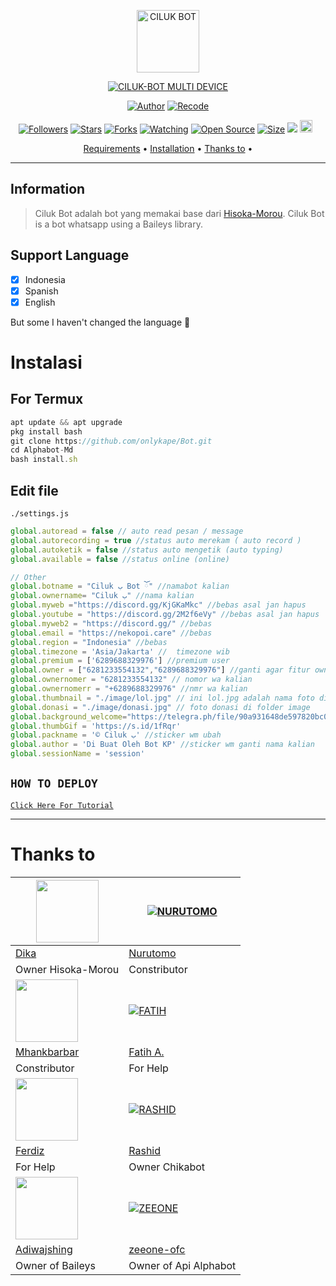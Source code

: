 <p align="center">
<img src="https://github.com/onlykape/Bot/blob/main/image/lol.jpg" alt="CILUK BOT" width="100"/>


</p>
<p align="center">
<a href="#"><img title="CILUK-BOT MULTI DEVICE" src="https://img.shields.io/badge/Ciluk Bot-green?colorA=%23ff0000&colorB=%23017e40&style=for-the-badge"></a>
</p>
<p align="center">
<a href="https://github.com/DikaArdnt"><img title="Author" src="https://img.shields.io/badge/Author-Dika-red.svg?style=for-the-badge&logo=github"></a>
<a href="https://github.com/onlykape"><img title="Recode" src="https://img.shields.io/badge/Recode-onlykape-red.svg?style=for-the-badge&logo=github"></a>
</p>
<p align="center">
<a href="https://github.com/onlykape/followers"><img title="Followers" src="https://img.shields.io/github/followers/onlykape?color=red&style=flat-square"></a>
<a href="https://github.com/onlykape/Bot/stargazers/"><img title="Stars" src="https://img.shields.io/github/stars/onlykape/Bot?color=blue&style=flat-square"></a>
<a href="https://github.com/onlykape/Bot/network/members"><img title="Forks" src="https://img.shields.io/github/forks/onlykape/Bot?color=red&style=flat-square"></a>
<a href="https://github.com/onlykape/Bot/watchers"><img title="Watching" src="https://img.shields.io/github/watchers/onlykape/Bot?label=Watchers&color=blue&style=flat-square"></a>
<a href="https://github.com/onlykape/Bot"><img title="Open Source" src="https://badges.frapsoft.com/os/v2/open-source.svg?v=103"></a>
<a href="https://github.com/onlykape/Bot/"><img title="Size" src="https://img.shields.io/github/repo-size/onlykape/Bot?style=flat-square&color=green"></a>
<a href="https://hits.seeyoufarm.com"><img src="https://hits.seeyoufarm.com/api/count/incr/badge.svg?url=https%3A%2F%2Fgithub.com%2Fonlykape%2FBot&count_bg=%2379C83D&title_bg=%23555555&icon=probot.svg&icon_color=%2300FF6D&title=hits&edge_flat=false"/></a>
<a href="https://github.com/zeeone-ofc/Alphabot-Md/graphs/commit-activity"><img height="20" src="https://img.shields.io/badge/Maintained%3F-yes-green.svg"></a>&nbsp;&nbsp;
</p>

<p align="center">
  <a href="https://github.com/onlykape/Bot-Md#requirements">Requirements</a> •
  <a href="https://github.com/onlykape/Bot-Md#instalasi">Installation</a> •
  <a href="https://github.com/onlykape/Bot-Md#thanks-to">Thanks to</a> •
</p>
</div>


---

## Information
> Ciluk Bot adalah bot yang memakai base dari [Hisoka-Morou](https://github.com/DikaArdnt/Hisoka-Morou). Ciluk Bot is a bot whatsapp using a Baileys library.

## Support Language

- [x] Indonesia
- [x] Spanish
- [x] English

But some I haven't changed the language 🛐

# Instalasi

## For Termux
```ts
apt update && apt upgrade
pkg install bash
git clone https://github.com/onlykape/Bot.git
cd Alphabot-Md
bash install.sh
```

## Edit file
`./settings.js`
```ts
global.autoread = false // auto read pesan / message
global.autorecording = true //status auto merekam ( auto record )
global.autoketik = false //status auto mengetik (auto typing)
global.available = false //status online (online)

// Other
global.botname = "Ciluk ب Bot ོ" //namabot kalian
global.ownername= "Ciluk ب" //nama kalian
global.myweb ="https://discord.gg/KjGKaMkc" //bebas asal jan hapus
global.youtube = "https://discord.gg/2M2f6eVy" //bebas asal jan hapus
global.myweb2 = "https://discord.gg/" //bebas
global.email = "https://nekopoi.care" //bebas
global.region = "Indonesia" //bebas
global.timezone = 'Asia/Jakarta' //  timezone wib
global.premium = ['6289688329976'] //premium user
global.owner = ["6281233554132","6289688329976"] //ganti agar fitur owner bisa di gunakan
global.ownernomer = "6281233554132" // nomor wa kalian
global.ownernomerr = "+6289688329976" //nmr wa kalian
global.thumbnail = "./image/lol.jpg" // ini lol.jpg adalah nama foto di folder image. untuk foto bot
global.donasi = "./image/donasi.jpg" // foto donasi di folder image
global.background_welcome="https://telegra.ph/file/90a931648de597820bc08.jpg" // maks size 30kb, agar welcome image nya tdk delay
global.thumbGif = 'https://s.id/1fRqr'
global.packname = '© Ciluk ب' //sticker wm ubah
global.author = 'Di Buat Oleh Bot KP' //sticker wm ganti nama kalian
global.sessionName = 'session'
```

## ```HOW TO DEPLOY```

[`Click Here For Tutorial`](https://youtu.be/SdKHkld2NcI)<br>

----------

# Thanks to
<a href="https://github.com/DikaArdnt"><img src="https://github.com/DikaArdnt.png?size=100" width="100" height="100"></a> | [![NURUTOMO](https://github.com/Nurutomo.png?size=100)](https://github.com/Nurutomo) 
---|---
[Dika](https://github.com/DikaArdnt)  | [Nurutomo](https://github.com/Nurutomo)
Owner Hisoka-Morou | Constributor |
<a href="https://github.com/MhankBarBar"><img src="https://github.com/MhankBarBar.png?size=100" width="100" height="100"></a> | [![FATIH](https://github.com/fatiharridho.png?size=100)](https://github.com/fatiharridho) 
[Mhankbarbar](https://github.com/MhankBarBar)  | [Fatih A.](https://github.com/fatiharridho)
Constributor | For Help |
<a href="https://github.com/FERDIZ-afk"><img src="https://github.com/FERDIZ-afk.png?size=100" width="100" height="100"></a> | [![RASHID](http://github.com/rashidsiregar28.png?size=100)](http://github.com/rashidsiregar28) 
[Ferdiz](https://github.com/FERDIZ-afk)  | [Rashid](https://github.com/rashidsiregar28)
For Help | Owner Chikabot |
<a href="https://github.com/adiwajshing"><img src="https://github.com/adiwajshing.png?size=100" width="100" height="100"></a> | [![ZEEONE](http://github.com/zeeone-ofc.png?size=100)](http://github.com/zeeone-ofc) 
[Adiwajshing](https://github.com/adiwajshing) | [zeeone-ofc](https://zeeone-ofc.github.io)
Owner of Baileys | Owner of Api Alphabot |

